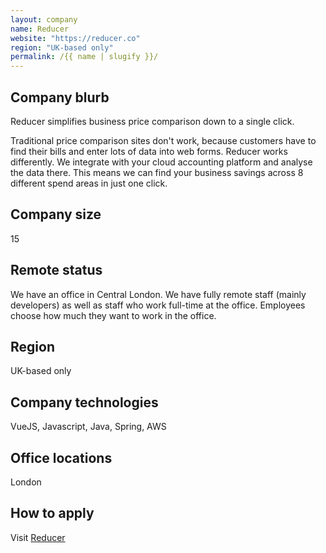 ```yaml
---
layout: company
name: Reducer
website: "https://reducer.co"
region: "UK-based only"
permalink: /{{ name | slugify }}/
---
```


## Company blurb

Reducer simplifies business price comparison down to a single click.

Traditional price comparison sites don't work, because customers have to find their bills and enter lots of data into web forms. Reducer works differently. We integrate with your cloud accounting platform and analyse the data there. This means we can find your business savings across 8 different spend areas in just one click.

## Company size

15

## Remote status

We have an office in Central London. We have fully remote staff (mainly developers) as well as staff who work full-time at the office. Employees choose how much they want to work in the office.

## Region

UK-based only 

## Company technologies

VueJS, Javascript, Java, Spring, AWS

## Office locations

London

## How to apply

Visit [Reducer](https://reducer.co.uk)